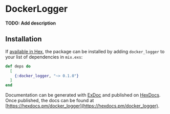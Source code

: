 # DockerLogger

**TODO: Add description**

## Installation

If [available in Hex](https://hex.pm/docs/publish), the package can be installed
by adding `docker_logger` to your list of dependencies in `mix.exs`:

```elixir
def deps do
  [
    {:docker_logger, "~> 0.1.0"}
  ]
end
```

Documentation can be generated with [ExDoc](https://github.com/elixir-lang/ex_doc)
and published on [HexDocs](https://hexdocs.pm). Once published, the docs can
be found at [https://hexdocs.pm/docker_logger](https://hexdocs.pm/docker_logger).


